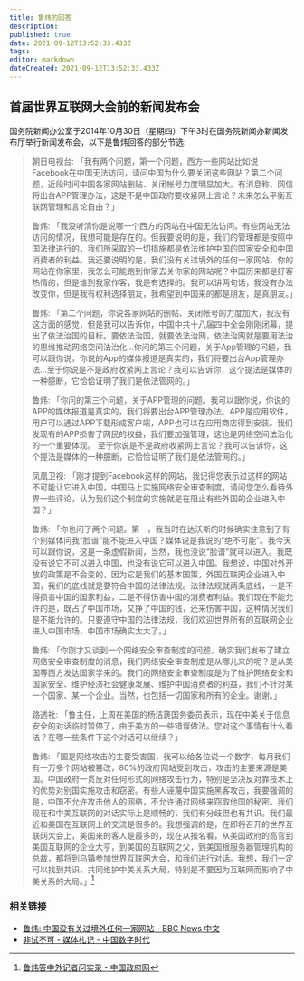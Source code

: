 ```yaml
---
title: 鲁炜的回答
description: 
published: true
date: 2021-09-12T13:52:33.433Z
tags:
editor: markdown
dateCreated: 2021-09-12T13:52:33.433Z
---
```


## 首届世界互联网大会前的新闻发布会

国务院新闻办公室于2014年10月30日（星期四）下午3时在国务院新闻办新闻发布厅举行新闻发布会，以下是鲁炜回答的部分节选:

> 朝日电视台: 「我有两个问题，第一个问题，西方一些网站比如说Facebook在中国无法访问，请问中国为什么要关闭这些网站？第二个问题，近段时间中国各家网站删贴、关闭帐号力度明显加大。有消息称，网信将出台APP管理办法，这是不是中国政府要收紧网上言论？未来怎么平衡互联网管理和言论自由？」
>
> 鲁炜: 「我没听清你是说哪一个西方的网站在中国无法访问。有些网站无法访问的情况，我想可能是存在的。但我要说明的是，我们的管理都是按照中国法律进行的，我们所采取的一切措施都是依法维护中国的国家安全和中国消费者的利益。我还要说明的是，我们没有关过境外的任何一家网站，你的网站在你家里，我怎么可能跑到你家去关你家的网站呢？中国历来都是好客热情的，但是谁到我家作客，我是有选择的。我可以讲两句话，我没有办法改变你，但是我有权利选择朋友，我希望到中国来的都是朋友，是真朋友。」
>
> 鲁炜: 「第二个问题，你说各家网站的删帖、关闭帐号的力度加大，我没有这方面的感觉，但是我可以告诉你，中国中共十八届四中全会刚刚闭幕，提出了依法治国的目标。要依法治国，就要依法治网，依法治网就是要用法治的思维推动网络空间法治化…你问的第三个问题，关于App管理的问题，我可以跟你说，你说的App的媒体报道是真实的，我们将要出台App管理办法…至于你说是不是政府收紧网上言论？我可以告诉你，这个提法是媒体的一种臆断，它恰恰证明了我们是依法管网的。」
>
> 鲁炜: 「你问的第三个问题，关于APP管理的问题。我可以跟你说，你说的APP的媒体报道是真实的，我们将要出台APP管理办法。APP是应用软件，用户可以通过APP下载形成客户端，APP也可以在应用商店得到安装。我们发现有的APP损害了网民的权益，我们要加强管理，这也是网络空间法治化的一个重要体现。 至于你说是不是政府收紧网上言论？我可以告诉你，这个提法是媒体的一种臆断，它恰恰证明了我们是依法管网的。」
>
> 凤凰卫视: 「刚才提到Facebook这样的网站，我记得您表示过这样的网站不可能让它进入中国，中国马上实施网络安全审查制度，请问您怎么看待外界一些评论，认为我们这个制度的实施就是在阻止有些外国的企业进入中国？」
>
> 鲁炜: 「你也问了两个问题。第一，我当时在达沃斯的时候确实注意到了有个别媒体问我“脸谱”能不能进入中国？媒体说是我说的“绝不可能”。我今天可以跟你说，这是一条虚假新闻，当然，我也没说“脸谱”就可以进入。我既没有说它不可以进入中国，也没有说它可以进入中国。我想说，中国对外开放的政策是不会变的，因为它是我们的基本国策，外国互联网企业进入中国，我们的底线就是要符合中国的法律法规。法律法规就两条底线，一是不得损害中国的国家利益，二是不得伤害中国的消费者利益。我们现在不能允许的是，既占了中国市场，又挣了中国的钱，还来伤害中国，这种情况我们是不能允许的。只要遵守中国的法律法规，我们欢迎世界所有的互联网企业进入中国市场，中国市场确实太大了。」
>
> 鲁炜: 「你刚才又谈到一个网络安全审查制度的问题，确实我们发布了建立网络安全审查制度的消息，我们网络安全审查制度是从哪儿来的呢？是从美国等西方发达国家学来的。我们的网络安全审查制度是为了维护网络安全和国家安全、维护经济社会健康发展、维护中国消费者的利益，我们不针对某一个国家、某一个企业。当然，也包括一切国家和所有的企业。谢谢。」
>
> 路透社: 「鲁主任，上周在美国的杨洁篪国务委员表示，现在中美关于信息安全的对话临时暂停了，由于美方的一些错误做法。您对这个事情有什么看法？在哪一些条件下这个对话可以继续？」
>
> 鲁炜: 「国是网络攻击的主要受害国，我可以给各位说一个数字，每月我们有一万多个网站被篡改，80%的政府网站受到攻击，攻击的主要来源是美国。中国政府一贯反对任何形式的网络攻击行为，特别是坚决反对靠技术上的优势对别国实施攻击和窃密。有些人诬蔑中国实施黑客攻击，我要强调的是，中国不允许攻击他人的网络，不允许通过网络来窃取他国的秘密。我们现在和中美互联网的对话实际上是顺畅的，我们有分歧但也有共识。我们最近和美国在互联网上的交流是很多的。我想强调的是，在即将召开的世界互联网大会上，美国来的客人是最多的，现在从报名看，从美国政府的高官到美国互联网的企业大亨，到美国的互联网之父，到美国根服务器管理机构的总裁，都将到乌镇参加世界互联网大会，和我们进行对话。我想，我们一定可以找到共识，共同维护中美关系大局，特别是不要因为互联网而影响了中美关系的大局。」[^lwac]

[^lwac]: [鲁炜答中外记者问实录 - 中国政府网](https://web.archive.org/web/20170419013657/http://www.gov.cn/xinwen/zb_xwb41/content_2773192.htm)

### 相关链接

+ [鲁炜: 中国没有关过境外任何一家网站 - BBC News 中文](https://www.bbc.com/zhongwen/simp/china/2014/10/141030_china_official_internet)
+ [非试不可 - 媒体札记 - 中国数字时代](https://web.archive.org/web/20210912055601/https://chinadigitaltimes.net/chinese/369265.html)
